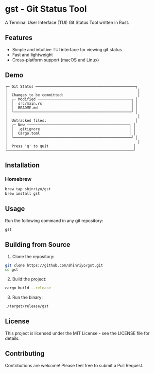 # gst - Git Status Tool

A Terminal User Interface (TUI) Git Status Tool written in Rust.

## Features

- Simple and intuitive TUI interface for viewing git status
- Fast and lightweight
- Cross-platform support (macOS and Linux)

## Demo

```
┌─ Git Status ──────────────────────────────────────────────┐
│                                                            │
│  Changes to be committed:                                  │
│  ┌─ Modified ───────────────────────────────────────────┐ │
│  │  src/main.rs                                         │ │
│  │  README.md                                           │ │
│  └──────────────────────────────────────────────────────┘ │
│                                                            │
│  Untracked files:                                         │
│  ┌─ New ───────────────────────────────────────────────┐ │
│  │  .gitignore                                         │ │
│  │  Cargo.toml                                         │ │
│  └──────────────────────────────────────────────────────┘ │
│                                                            │
│  Press 'q' to quit                                       │
└──────────────────────────────────────────────────────────┘
```

## Installation

### Homebrew

```bash
brew tap shinriyo/gst
brew install gst
```

## Usage

Run the following command in any git repository:

```bash
gst
```

## Building from Source

1. Clone the repository:
```bash
git clone https://github.com/shinriyo/gst.git
cd gst
```

2. Build the project:
```bash
cargo build --release
```

3. Run the binary:
```bash
./target/release/gst
```

## License

This project is licensed under the MIT License - see the LICENSE file for details.

## Contributing

Contributions are welcome! Please feel free to submit a Pull Request. 